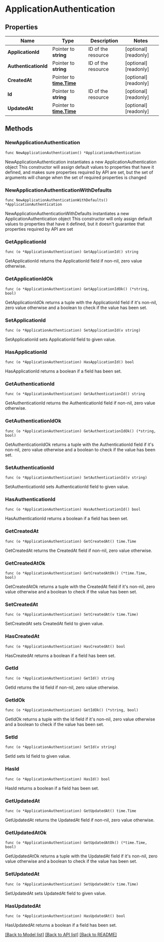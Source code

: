 # ApplicationAuthentication

## Properties

Name | Type | Description | Notes
------------ | ------------- | ------------- | -------------
**ApplicationId** | Pointer to **string** | ID of the resource | [optional] [readonly] 
**AuthenticationId** | Pointer to **string** | ID of the resource | [optional] [readonly] 
**CreatedAt** | Pointer to [**time.Time**](time.Time.md) |  | [optional] [readonly] 
**Id** | Pointer to **string** | ID of the resource | [optional] [readonly] 
**UpdatedAt** | Pointer to [**time.Time**](time.Time.md) |  | [optional] [readonly] 

## Methods

### NewApplicationAuthentication

`func NewApplicationAuthentication() *ApplicationAuthentication`

NewApplicationAuthentication instantiates a new ApplicationAuthentication object
This constructor will assign default values to properties that have it defined,
and makes sure properties required by API are set, but the set of arguments
will change when the set of required properties is changed

### NewApplicationAuthenticationWithDefaults

`func NewApplicationAuthenticationWithDefaults() *ApplicationAuthentication`

NewApplicationAuthenticationWithDefaults instantiates a new ApplicationAuthentication object
This constructor will only assign default values to properties that have it defined,
but it doesn't guarantee that properties required by API are set

### GetApplicationId

`func (o *ApplicationAuthentication) GetApplicationId() string`

GetApplicationId returns the ApplicationId field if non-nil, zero value otherwise.

### GetApplicationIdOk

`func (o *ApplicationAuthentication) GetApplicationIdOk() (*string, bool)`

GetApplicationIdOk returns a tuple with the ApplicationId field if it's non-nil, zero value otherwise
and a boolean to check if the value has been set.

### SetApplicationId

`func (o *ApplicationAuthentication) SetApplicationId(v string)`

SetApplicationId sets ApplicationId field to given value.

### HasApplicationId

`func (o *ApplicationAuthentication) HasApplicationId() bool`

HasApplicationId returns a boolean if a field has been set.

### GetAuthenticationId

`func (o *ApplicationAuthentication) GetAuthenticationId() string`

GetAuthenticationId returns the AuthenticationId field if non-nil, zero value otherwise.

### GetAuthenticationIdOk

`func (o *ApplicationAuthentication) GetAuthenticationIdOk() (*string, bool)`

GetAuthenticationIdOk returns a tuple with the AuthenticationId field if it's non-nil, zero value otherwise
and a boolean to check if the value has been set.

### SetAuthenticationId

`func (o *ApplicationAuthentication) SetAuthenticationId(v string)`

SetAuthenticationId sets AuthenticationId field to given value.

### HasAuthenticationId

`func (o *ApplicationAuthentication) HasAuthenticationId() bool`

HasAuthenticationId returns a boolean if a field has been set.

### GetCreatedAt

`func (o *ApplicationAuthentication) GetCreatedAt() time.Time`

GetCreatedAt returns the CreatedAt field if non-nil, zero value otherwise.

### GetCreatedAtOk

`func (o *ApplicationAuthentication) GetCreatedAtOk() (*time.Time, bool)`

GetCreatedAtOk returns a tuple with the CreatedAt field if it's non-nil, zero value otherwise
and a boolean to check if the value has been set.

### SetCreatedAt

`func (o *ApplicationAuthentication) SetCreatedAt(v time.Time)`

SetCreatedAt sets CreatedAt field to given value.

### HasCreatedAt

`func (o *ApplicationAuthentication) HasCreatedAt() bool`

HasCreatedAt returns a boolean if a field has been set.

### GetId

`func (o *ApplicationAuthentication) GetId() string`

GetId returns the Id field if non-nil, zero value otherwise.

### GetIdOk

`func (o *ApplicationAuthentication) GetIdOk() (*string, bool)`

GetIdOk returns a tuple with the Id field if it's non-nil, zero value otherwise
and a boolean to check if the value has been set.

### SetId

`func (o *ApplicationAuthentication) SetId(v string)`

SetId sets Id field to given value.

### HasId

`func (o *ApplicationAuthentication) HasId() bool`

HasId returns a boolean if a field has been set.

### GetUpdatedAt

`func (o *ApplicationAuthentication) GetUpdatedAt() time.Time`

GetUpdatedAt returns the UpdatedAt field if non-nil, zero value otherwise.

### GetUpdatedAtOk

`func (o *ApplicationAuthentication) GetUpdatedAtOk() (*time.Time, bool)`

GetUpdatedAtOk returns a tuple with the UpdatedAt field if it's non-nil, zero value otherwise
and a boolean to check if the value has been set.

### SetUpdatedAt

`func (o *ApplicationAuthentication) SetUpdatedAt(v time.Time)`

SetUpdatedAt sets UpdatedAt field to given value.

### HasUpdatedAt

`func (o *ApplicationAuthentication) HasUpdatedAt() bool`

HasUpdatedAt returns a boolean if a field has been set.


[[Back to Model list]](../README.md#documentation-for-models) [[Back to API list]](../README.md#documentation-for-api-endpoints) [[Back to README]](../README.md)


